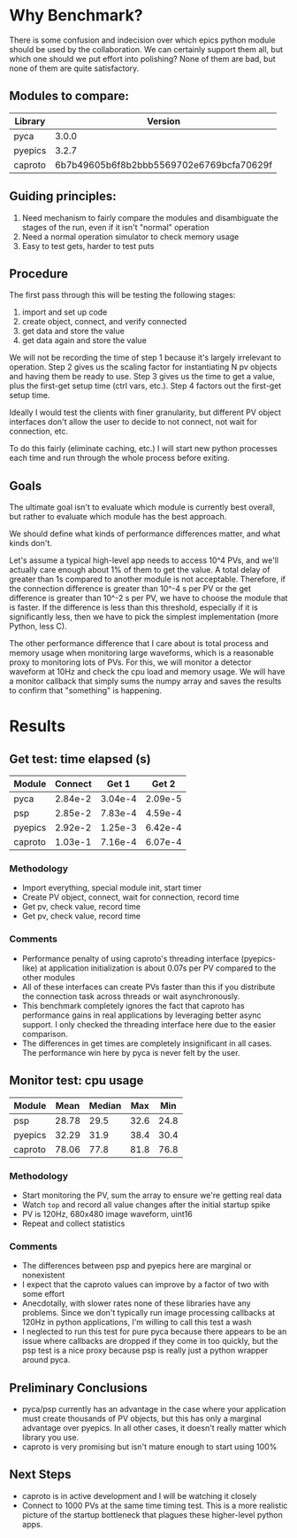 # Why Benchmark?
There is some confusion and indecision over which epics python module should be used by the collaboration. We can certainly support them all, but which one should we put effort into polishing? None of them are bad, but none of them are quite satisfactory.

## Modules to compare:
Library | Version
--- | ---
pyca | 3.0.0
pyepics | 3.2.7
caproto | 6b7b49605b6f8b2bbb5569702e6769bcfa70629f

## Guiding principles:
1. Need mechanism to fairly compare the modules and disambiguate the stages of the run, even if it isn't "normal" operation
2. Need a normal operation simulator to check memory usage
3. Easy to test gets, harder to test puts

## Procedure
The first pass through this will be testing the following stages:

1. import and set up code
2. create object, connect, and verify connected
3. get data and store the value
4. get data again and store the value

We will not be recording the time of step 1 because it's largely irrelevant to operation.
Step 2 gives us the scaling factor for instantiating N pv objects and having them be ready to use.
Step 3 gives us the time to get a value, plus the first-get setup time (ctrl vars, etc.).
Step 4 factors out the first-get setup time.

Ideally I would test the clients with finer granularity, but different PV object interfaces don't allow the user to decide to not connect, not wait for connection, etc.

To do this fairly (eliminate caching, etc.) I will start new python processes each time and run through the whole process before exiting.

## Goals
The ultimate goal isn't to evaluate which module is currently best overall, but rather to evaluate which module has the best approach.

We should define what kinds of performance differences matter, and what kinds don't.

Let's assume a typical high-level app needs to access 10^4 PVs, and we'll actually care enough about 1% of them to get the value. A total delay of greater than 1s compared to another module is not acceptable. Therefore, if the connection difference is greater than 10^-4 s per PV or the get difference is greater than 10^-2 s per PV, we have to choose the module that is faster. If the difference is less than this threshold, especially if it is significantly less, then we have to pick the simplest implementation (more Python, less C).

The other performance difference that I care about is total process and memory usage when monitoring large waveforms, which is a reasonable proxy to monitoring lots of PVs. For this, we will monitor a detector waveform at 10Hz and check the cpu load and memory usage. We will have a monitor callback that simply sums the numpy array and saves the results to confirm that "something" is happening.

# Results
## Get test: time elapsed (s)
Module | Connect | Get 1 | Get 2
--- | --- | --- | ---
pyca | 2.84e-2 | 3.04e-4 | 2.09e-5
psp | 2.85e-2 | 7.83e-4 | 4.59e-4
pyepics | 2.92e-2 | 1.25e-3 | 6.42e-4
caproto | 1.03e-1 | 7.16e-4 | 6.07e-4
### Methodology
- Import everything, special module init, start timer
- Create PV object, connect, wait for connection, record time
- Get pv, check value, record time
- Get pv, check value, record time
### Comments
- Performance penalty of using caproto's threading interface (pyepics-like) at application initialization is about 0.07s per PV compared to the other modules
- All of these interfaces can create PVs faster than this if you distribute the connection task across threads or wait asynchronously.
- This benchmark completely ignores the fact that caproto has performance gains in real applications by leveraging better async support. I only checked the threading interface here due to the easier comparison.
- The differences in get times are completely insignificant in all cases. The performance win here by pyca is never felt by the user.

## Monitor test: cpu usage
Module | Mean | Median | Max | Min
--- | --- | --- | --- | ---
psp | 28.78 | 29.5 | 32.6 | 24.8
pyepics | 32.29 | 31.9 | 38.4 | 30.4
caproto | 78.06 | 77.8 | 81.8 | 76.8
### Methodology
- Start monitoring the PV, sum the array to ensure we're getting real data
- Watch `top` and record all value changes after the initial startup spike
- PV is 120Hz, 680x480 image waveform, uint16
- Repeat and collect statistics
### Comments
- The differences between psp and pyepics here are marginal or nonexistent
- I expect that the caproto values can improve by a factor of two with some effort
- Anecdotally, with slower rates none of these libraries have any problems. Since we don't typically run image processing callbacks at 120Hz in python applications, I'm willing to call this test a wash
- I neglected to run this test for pure pyca because there appears to be an issue where callbacks are dropped if they come in too quickly, but the psp test is a nice proxy because psp is really just a python wrapper around pyca.

## Preliminary Conclusions
- pyca/psp currently has an advantage in the case where your application must create thousands of PV objects, but this has only a marginal advantage over pyepics. In all other cases, it doesn't really matter which library you use.
- caproto is very promising but isn't mature enough to start using 100%


## Next Steps
- caproto is in active development and I will be watching it closely
- Connect to 1000 PVs at the same time timing test. This is a more realistic picture of the startup bottleneck that plagues these higher-level python apps.
